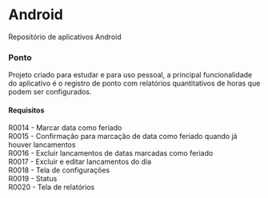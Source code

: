 # Android
Repositório de aplicativos Android

### Ponto
Projeto criado para estudar e para uso pessoal, a principal funcionalidade do aplicativo é o registro de ponto com relatórios quantitativos de horas que podem ser configurados.

#### Requisitos

R0014 - Marcar data como feriado  
R0015 - Confirmação para marcação de data como feriado quando já houver lancamentos  
R0016 - Excluir lancamentos de datas marcadas como feriado  
R0017 - Excluir e editar lancamentos do dia  
R0018 - Tela de configurações  
R0019 - Status  
R0020 - Tela de relatórios  
